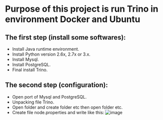 # Purpose of this project is run Trino in environment Docker and Ubuntu
## The first step (install some softwares):
  * Install Java runtime environment.
  * Install Python version 2.6x, 2.7x or 3.x.
  * Install Mysql.
  * Install PostgreSQL.
  * Final install Trino.
## The second step (configuration):
  * Open port of Mysql and PostgreSQL.
  * Unpacking file Trino.
  * Open folder and create folder etc then open folder etc.
  * Create file node.properties and write like this: ![image](https://user-images.githubusercontent.com/97506616/193008875-0e01fc6e-6bc3-4464-af76-48719a84d48a.png)


